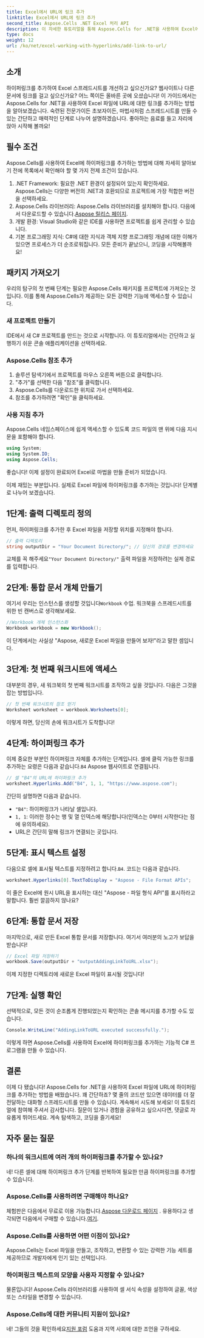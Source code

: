 ```yaml
---
title: Excel에서 URL에 링크 추가
linktitle: Excel에서 URL에 링크 추가
second_title: Aspose.Cells .NET Excel 처리 API
description: 이 자세한 튜토리얼을 통해 Aspose.Cells for .NET을 사용하여 Excel에서 URL 하이퍼링크를 쉽게 추가하는 방법을 알아보세요. 스프레드시트를 간소화하세요.
type: docs
weight: 12
url: /ko/net/excel-working-with-hyperlinks/add-link-to-url/
---
```

## 소개
하이퍼링크를 추가하여 Excel 스프레드시트를 개선하고 싶으신가요? 웹사이트나 다른 문서에 링크를 걸고 싶으신가요? 어느 쪽이든 올바른 곳에 오셨습니다! 이 가이드에서는 Aspose.Cells for .NET을 사용하여 Excel 파일에 URL에 대한 링크를 추가하는 방법을 알아보겠습니다. 숙련된 전문가이든 초보자이든, 마법사처럼 스프레드시트를 만들 수 있는 간단하고 매력적인 단계로 나누어 설명하겠습니다. 좋아하는 음료를 들고 자리에 앉아 시작해 볼까요!
## 필수 조건
Aspose.Cells를 사용하여 Excel에 하이퍼링크를 추가하는 방법에 대해 자세히 알아보기 전에 목록에서 확인해야 할 몇 가지 전제 조건이 있습니다.
1. .NET Framework: 필요한 .NET 환경이 설정되어 있는지 확인하세요. Aspose.Cells는 다양한 버전의 .NET과 호환되므로 프로젝트에 가장 적합한 버전을 선택하세요.
2. Aspose.Cells 라이브러리: Aspose.Cells 라이브러리를 설치해야 합니다. 다음에서 다운로드할 수 있습니다.[Aspose 릴리스 페이지](https://releases.aspose.com/cells/net/).
3. 개발 환경: Visual Studio와 같은 IDE를 사용하면 프로젝트를 쉽게 관리할 수 있습니다.
4. 기본 프로그래밍 지식: C#에 대한 지식과 객체 지향 프로그래밍 개념에 대한 이해가 있으면 프로세스가 더 순조로워집니다.
모든 준비가 끝났으니, 코딩을 시작해볼까요!
## 패키지 가져오기
우리의 탐구의 첫 번째 단계는 필요한 Aspose.Cells 패키지를 프로젝트에 가져오는 것입니다. 이를 통해 Aspose.Cells가 제공하는 모든 강력한 기능에 액세스할 수 있습니다.
### 새 프로젝트 만들기
IDE에서 새 C# 프로젝트를 만드는 것으로 시작합니다. 이 튜토리얼에서는 간단하고 실행하기 쉬운 콘솔 애플리케이션을 선택하세요.
### Aspose.Cells 참조 추가
1. 솔루션 탐색기에서 프로젝트를 마우스 오른쪽 버튼으로 클릭합니다.
2. "추가"를 선택한 다음 "참조"를 클릭합니다.
3. Aspose.Cells를 다운로드한 위치로 가서 선택하세요.
4. 참조를 추가하려면 "확인"을 클릭하세요.
### 사용 지침 추가
Aspose.Cells 네임스페이스에 쉽게 액세스할 수 있도록 코드 파일의 맨 위에 다음 지시문을 포함해야 합니다.
```csharp
using System;
using System.IO;
using Aspose.Cells;
```
좋습니다! 이제 설정이 완료되어 Excel로 마법을 만들 준비가 되었습니다.

이제 재밌는 부분입니다. 실제로 Excel 파일에 하이퍼링크를 추가하는 것입니다! 단계별로 나누어 보겠습니다.
## 1단계: 출력 디렉토리 정의
먼저, 하이퍼링크를 추가한 후 Excel 파일을 저장할 위치를 지정해야 합니다. 
```csharp
// 출력 디렉토리
string outputDir = "Your Document Directory/"; // 당신의 경로를 변경하세요
```
 교체를 꼭 해주세요`"Your Document Directory/"` 출력 파일을 저장하려는 실제 경로를 입력합니다. 
## 2단계: 통합 문서 개체 만들기
 여기서 우리는 인스턴스를 생성할 것입니다`Workbook` 수업. 워크북을 스프레드시트를 위한 빈 캔버스로 생각해보세요.
```csharp
//Workbook 개체 인스턴스화
Workbook workbook = new Workbook();
```
이 단계에서는 사실상 "Aspose, 새로운 Excel 파일을 만들어 보자!"라고 말한 셈입니다.
## 3단계: 첫 번째 워크시트에 액세스
대부분의 경우, 새 워크북의 첫 번째 워크시트를 조작하고 싶을 것입니다. 다음은 그것을 잡는 방법입니다.
```csharp
// 첫 번째 워크시트의 참조 얻기
Worksheet worksheet = workbook.Worksheets[0];
```
이렇게 하면, 당신의 손에 워크시트가 도착합니다!
## 4단계: 하이퍼링크 추가
이제 중요한 부분인 하이퍼링크 자체를 추가하는 단계입니다. 셀에 클릭 가능한 링크를 추가하는 요령은 다음과 같습니다.`B4` Aspose 웹사이트로 연결됩니다.
```csharp
// 셀 "B4"의 URL에 하이퍼링크 추가
worksheet.Hyperlinks.Add("B4", 1, 1, "https://www.aspose.com");
```
간단히 설명하면 다음과 같습니다.
- `"B4"`: 하이퍼링크가 나타날 셀입니다.
- `1, 1`: 이러한 정수는 행 및 열 인덱스에 해당합니다(인덱스는 0부터 시작한다는 점에 유의하세요).
- URL은 간단히 말해 링크가 연결되는 곳입니다.
## 5단계: 표시 텍스트 설정
 다음으로 셀에 표시될 텍스트를 지정하려고 합니다.`B4`. 코드는 다음과 같습니다.
```csharp
worksheet.Hyperlinks[0].TextToDisplay = "Aspose - File Format APIs";
```
이 줄은 Excel에 원시 URL을 표시하는 대신 "Aspose - 파일 형식 API"를 표시하라고 말합니다. 훨씬 깔끔하지 않나요?
## 6단계: 통합 문서 저장
마지막으로, 새로 만든 Excel 통합 문서를 저장합니다. 여기서 여러분의 노고가 보답을 받습니다!
```csharp
// Excel 파일 저장하기
workbook.Save(outputDir + "outputAddingLinkToURL.xlsx");
```
이제 지정한 디렉토리에 새로운 Excel 파일이 표시될 것입니다!
## 7단계: 실행 확인
선택적으로, 모든 것이 순조롭게 진행되었는지 확인하는 콘솔 메시지를 추가할 수도 있습니다.
```csharp
Console.WriteLine("AddingLinkToURL executed successfully.");
```
이렇게 하면 Aspose.Cells를 사용하여 Excel에 하이퍼링크를 추가하는 기능적 C# 프로그램을 만들 수 있습니다.
## 결론
이제 다 됐습니다! Aspose.Cells for .NET을 사용하여 Excel 파일에 URL에 하이퍼링크를 추가하는 방법을 배웠습니다. 꽤 간단하죠? 몇 줄의 코드만 있으면 데이터를 더 잘 전달하는 대화형 스프레드시트를 만들 수 있습니다. 계속해서 시도해 보세요!
이 튜토리얼에 참여해 주셔서 감사합니다. 질문이 있거나 경험을 공유하고 싶으시다면, 댓글로 자유롭게 뛰어드세요. 계속 탐색하고, 코딩을 즐기세요!
## 자주 묻는 질문
### 하나의 워크시트에 여러 개의 하이퍼링크를 추가할 수 있나요?  
네! 다른 셀에 대해 하이퍼링크 추가 단계를 반복하여 필요한 만큼 하이퍼링크를 추가할 수 있습니다.
### Aspose.Cells를 사용하려면 구매해야 하나요?  
 체험판은 다음에서 무료로 이용 가능합니다.[Aspose 다운로드 페이지](https://releases.aspose.com/) . 유용하다고 생각되면 다음에서 구매할 수 있습니다.[여기](https://purchase.aspose.com/buy).
### Aspose.Cells를 사용하면 어떤 이점이 있나요?  
Aspose.Cells는 Excel 파일을 만들고, 조작하고, 변환할 수 있는 강력한 기능 세트를 제공하므로 개발자에게 인기 있는 선택입니다.
### 하이퍼링크 텍스트의 모양을 사용자 지정할 수 있나요?  
물론입니다! Aspose.Cells 라이브러리를 사용하여 셀 서식 속성을 설정하여 글꼴, 색상 또는 스타일을 변경할 수 있습니다.
### Aspose.Cells에 대한 커뮤니티 지원이 있나요?  
 네! 그들의 것을 확인하세요[지원 포럼](https://forum.aspose.com/c/cells/9) 도움과 지역 사회에 대한 조언을 구하세요.
